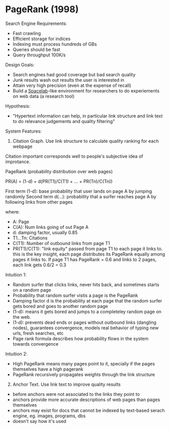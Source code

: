 # PageRank (1998)

Search Engine Requirements:
- Fast crawling
- Efficient storage for indices
- Indexing must process hundreds of GBs
- Queries should be fast
- Query throughput 100K/s

Design Goals:
- Search engines had good coverage but bad search quality
- Junk results wash out results the user is interested in
- Attain very high precision (even at the expense of recall)
- Build a [Spacelab](https://en.wikipedia.org/wiki/Spacelab)-like environment for researchers to do experiements on web data (a research tool)

Hypothesis:
- "Hypertext information can help, in particular link structure and link text to do relevance judgements and quality filtering"

System Features:
1. Citation Graph. Use link structure to calculate quality ranking for each webpage

Citation important corresponds well to people's subjective idea of improtance. 

PageRank (probability distribution over web pages)

PR(A) = (1-d) + d(PR(T1)/C(T1) + ... + PR(Tn)/C(Tn))

First term (1-d): base probability that user lands on page A by jumping randomly
Second term d(...): probability that a surfer reaches page A by following links from other pages

where:
- A: Page
- C(A): Num links going of out Page A
- d: damping factor, usually 0.85
- T1...Tn: Citations
- C(T1): Number of outbound links from page T1
- PR(T1)/C(T1): "link equity" passed from page T1 to each page it links to. this is the key insight, each page distributes its PageRank equally among pages it links to. If page T1 has PageRank = 0.6 and links to 2 pages, each link gets 0.6/2 = 0.3

Intuition 1:
- Random surfer that clicks links, never hits back, and sometimes starts on a random page
- Probability that random surfer vistis a page is the PageRank
- Damping factor d is the probability at each page that the random surfer gets bored and goes to another random page
- (1-d): means it gets bored and jumps to a completeley random page on the web. 
- (1-d): prevents dead ends or pages without outbound links (dangling nodes), guarantees convergence, models real behavior of typing new urls, fresh searches, etc
- Page rank formula describes how probability flows in the system towards convergence

Intuition 2:
- High PageRank means many pages point to it, specially if the pages themselves have a high pagerank
- PageRank recursively propagates weights through the link structure

2. Anchor Text. Use link text to improve quality results
- before anchors were not associated to the links they point to
- anchors provide more accurate descriptions of web pages than pages themselves
- anchors may exist for docs that cannot be indexed by text-based serach engine, eg. images, programs, dbs
- doesn't say how it's used
